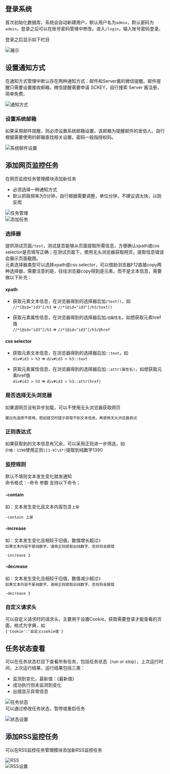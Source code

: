 ## 登录系统   
首次初始化数据库，系统会自动新建用户，默认用户名为```admin```，默认密码为```admin```，登录之后可以在账号密码管理中修改。进入```/login```，输入账号密码登录。  

登录之后显示如下栏目  

![展示](https://github.com/LogicJake/WebMonitor/raw/master/fig/all.png)

## 设置通知方式
在通知方式管理中默认存在两种通知方式：邮件和Server酱的微信提醒。邮件提醒只需要设置接收邮箱，微信提醒需要申请 SCKEY，自行搜索 Server 酱注册，简单免费。  

![通知方式](https://github.com/LogicJake/WebMonitor/raw/master/fig/noti.png)

### 设置系统邮箱
如果采用邮件提醒，则必须设置系统邮箱设置，该邮箱为提醒邮件的发信人。自行根据需要使用的邮箱查找相关设置，密码一般指授权码。  

![系统邮件设置](https://github.com/LogicJake/WebMonitor/raw/master/fig/mail_setting.png)

## 添加网页监控任务
在网页监控任务管理模块添加新任务  

* 必须选择一种通知方式  
* 默认抓取频率为5分钟，自行根据需要调整，单位分钟，不建议调太快，以防反爬  

![任务管理](https://github.com/LogicJake/WebMonitor/raw/master/fig/task_manage.png)  
![添加任务](https://github.com/LogicJake/WebMonitor/raw/master/fig/task_setting.png)  

### 选择器
提供测试页面```/test```，测试是否能够从页面提取所需信息，方便确认xpath或css selector是否填写正确；在测试页面下，使用无头浏览器获取网页，提取信息错误会展示页面截图。  
元素选择器类型可以选择xpath或css selector，可以借助浏览器F12直接copy两种选择器，需要注意的是，往往浏览器copy得到是元素，而不是文本信息，需要做以下补充：  

#### xpath
* 获取元素文本信息，在浏览器得到的选择器后加```/text()```，如  
```//*[@id="id3"]/h3``` => ```//*[@id="id3"]/h3/text()```

* 获取元素属性信息，在浏览器得到的选择器后加```/@属性名```，如想获取元素href值  
```//*[@id="id3"]/h3``` => ```//*[@id="id3"]/h3/@href```

#### css selector
* 获取元素文本信息，在浏览器得到的选择器后加```::text```，如  
```div#id3 > h3``` => ```div#id3 > h3::text```

* 获取元素属性信息，在浏览器得到的选择器后加```::attr(属性名)```，如想获取元素href值  
```div#id3 > h3``` => ```div#id3 > h3::attr(href)```

### 是否选择无头浏览器
如果源网页没有异步加载，可以不使用无头浏览器获取网页
```
建议先选择不使用，假如提交时提示获取不到文本信息，再使用无头浏览器尝试
```

### 正则表达式
如果获取到的文本信息有冗余，可以采用正则进一步筛选，如  
```价格：1390```使用正则```([1-9]\d*)```提取到纯数字1390

### 监控规则
默认不填则文本发生变化就发通知  
命令格式：-命令 参数
支持以下命令：
#### -contain
如：文本发生变化且文本内容包含```上架```
```
-contain 上架
```

#### -increase
如：文本发生变化且相较于旧值，数值增长超过```3```  
```如果文本内容不是纯数字，请用正则提取出纯数字，否则将会报错```
```
-increase 3
```

#### -decrease
如：文本发生变化且相较于旧值，数值减少超过```3```  
```如果文本内容不是纯数字，请用正则提取出纯数字，否则将会报错```
```
-decrease 3
```

### 自定义请求头
可以自定义请求时的请求头，主要用于设置Cookie，获取需要登录才能查看的页面，格式为字典，如  
```{'Cookie':'自定义cookie值'}```

## 任务状态查看
可以在任务状态栏目下查看所有任务，包括任务状态（run or stop），上次运行时间，上次运行结果，运行结果包括三类：  

* 监测到变化，最新值：{最新值}  
* 成功执行但未监测到变化  
* 出错显示异常信息  

![任务状态](https://github.com/LogicJake/WebMonitor/raw/master/fig/status.png)  
可以通过修改任务状态，暂停或重启任务  

![状态设置](https://github.com/LogicJake/WebMonitor/raw/master/fig/status_setting.png)

## 添加RSS监控任务
可以在RSS监控任务管理模块添加新RSS监控任务  

![RSS](https://github.com/LogicJake/WebMonitor/raw/master/fig/rss.png)  
![RSS设置](https://github.com/LogicJake/WebMonitor/raw/master/fig/rss_setting.png)